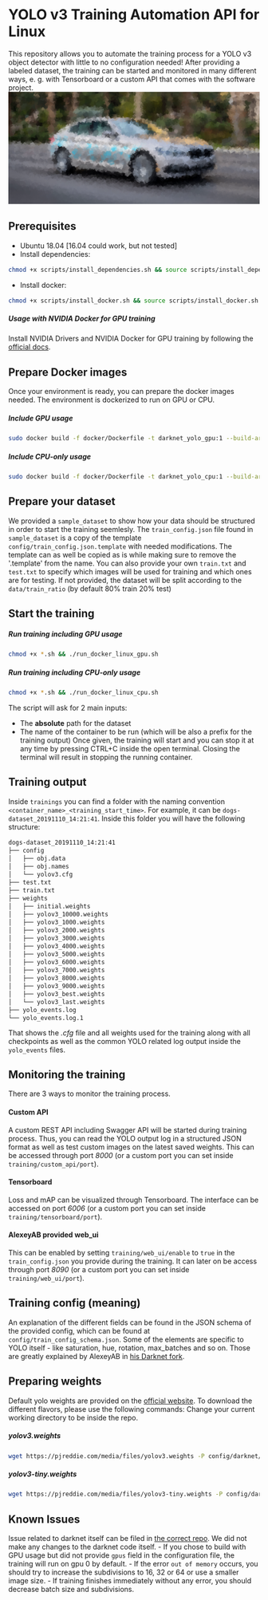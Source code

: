 # YOLO v3 Training Automation API for Linux
This repository allows you to automate the training process for a YOLO v3 object detector with little to no configuration needed!  After providing a labeled dataset, the training can be started and monitored in many different ways, e. g. with Tensorboard or a custom API that comes with the software project.
![Logo](logo.png)

## Prerequisites
- Ubuntu 18.04 [16.04 could work, but not tested]
- Install dependencies:
```bash
chmod +x scripts/install_dependencies.sh && source scripts/install_dependencies.sh
```
- Install docker:
```bash
chmod +x scripts/install_docker.sh && source scripts/install_docker.sh
```

##### Usage with NVIDIA Docker for GPU training
Install NVIDIA Drivers and NVIDIA Docker for GPU training by following the [official docs](https://github.com/nvidia/nvidia-docker/wiki/Installation-(version-2.0)).
## Prepare Docker images
Once your environment is ready, you can prepare the docker images needed.
The environment is dockerized to run on GPU or CPU.
##### Include GPU usage
```bash
sudo docker build -f docker/Dockerfile -t darknet_yolo_gpu:1 --build-arg GPU=1 --build-arg CUDNN=1 --build-arg CUDNN_HALF=0 --build-arg OPENCV=1 .
```
##### Include CPU-only usage
```bash
sudo docker build -f docker/Dockerfile -t darknet_yolo_cpu:1 --build-arg GPU=0 --build-arg CUDNN=0 --build-arg CUDNN_HALF=0 --build-arg OPENCV=1 .
```

## Prepare your dataset
We provided a `sample_dataset` to show how your data should be structured in order to start the training seemlesly.
The `train_config.json` file found in `sample_dataset` is a copy of the template `config/train_config.json.template` with needed modifications.  The template can as well be copied as is while making sure to remove the '.template' from the name.
You can also provide your own `train.txt` and `test.txt` to specify which images will be used for training and which ones are for testing.  If not provided, the dataset will be split according to the `data/train_ratio` (by default 80% train 20% test)

## Start the training
##### Run training including GPU usage
```bash
chmod +x *.sh && ./run_docker_linux_gpu.sh
```
##### Run training including CPU-only usage
```bash
chmod +x *.sh && ./run_docker_linux_cpu.sh
```

The script will ask for 2 main inputs:
- The **absolute** path for the dataset
- The name of the container to be run (which will be also a prefix for the training output)
Once given, the training will start and you can stop it at any time by pressing CTRL+C inside the open terminal.
Closing the terminal will result in stopping the running container.

## Training output
Inside `trainings` you can find a folder with the naming convention `<container_name>_<training_start_time>`.
For example, it can be `dogs-dataset_20191110_14:21:41`. Inside this folder you will have the following structure:
```
dogs-dataset_20191110_14:21:41
├── config
│   ├── obj.data
│   ├── obj.names
│   └── yolov3.cfg
├── test.txt
├── train.txt
├── weights
│   ├── initial.weights
│   ├── yolov3_10000.weights
│   ├── yolov3_1000.weights
│   ├── yolov3_2000.weights
│   ├── yolov3_3000.weights
│   ├── yolov3_4000.weights
│   ├── yolov3_5000.weights
│   ├── yolov3_6000.weights
│   ├── yolov3_7000.weights
│   ├── yolov3_8000.weights
│   ├── yolov3_9000.weights
│   ├── yolov3_best.weights
│   └── yolov3_last.weights
├── yolo_events.log
└── yolo_events.log.1
```
That shows the _.cfg_ file and all weights used for the training along with all checkpoints
as well as the common YOLO related log output inside the `yolo_events` files.

## Monitoring the training
There are 3 ways to monitor the training process.

#### Custom API
A custom REST API including Swagger API will be started during training process. Thus, you can read the YOLO output log in a structured JSON format as well as test custom images on the latest saved weights. This can be accessed through port _8000_ (or a custom port you can set inside `training/custom_api/port`).

#### Tensorboard
Loss and mAP can be visualized through Tensorboard.
The interface can be accessed on port _6006_ (or a custom port you can set inside `training/tensorboard/port`).

#### AlexeyAB provided web_ui
This can be enabled by setting `training/web_ui/enable` to `true` in the `train_config.json` you provide during the training.
It can later on be access through port _8090_ (or a custom port you can set inside `training/web_ui/port`).

## Training config (meaning)
An explanation of the different fields can be found in the JSON schema of the provided config, which can be found at `config/train_config_schema.json`.
Some of the elements are specific to YOLO itself - like saturation, hue, rotation, max_batches and so on.
Those are greatly explained by AlexeyAB in [his Darknet fork](https://github.com/AlexeyAB/darknet).

## Preparing weights
Default yolo weights are provided on the [official website](https://pjreddie.com/darknet/yolo/).
To download the different flavors, please use the following commands:
Change your current working directory to be inside the repo.
##### yolov3.weights
```bash
wget https://pjreddie.com/media/files/yolov3.weights -P config/darknet/yolo_default_weights
```
##### yolov3-tiny.weights
```bash
wget https://pjreddie.com/media/files/yolov3-tiny.weights -P config/darknet/yolo_default_weights
```

## Known Issues
Issue related to darknet itself can be filed in [the correct repo](https://github.com/AlexeyAB/darknet).  We did not make any changes to the darknet code itself.
    - If you chose to build with GPU usage but did not provide `gpus` field in the configuration file, the training will run on gpu 0 by default.
    - If the error `out of memory` occurs, you should try to increase the subdivisions to 16, 32 or 64 or use a smaller image size.
    - If training finishes immediately without any error, you should decrease batch size and subdivisions.